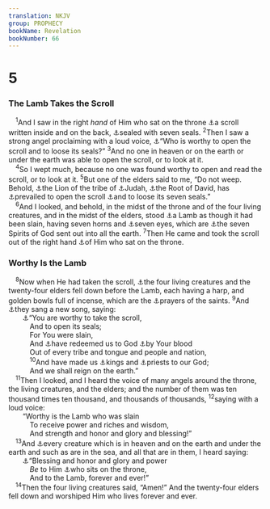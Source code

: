 ```yaml
---
translation: NKJV
group: PROPHECY
bookName: Revelation 
bookNumber: 66
---
```


<div class="title"><h1>5</h1><h3>The Lamb Takes the Scroll</h3></div>
<span class="verse kh_5_1"> <sup>1</sup>And I saw in the right <i>hand</i> of Him who sat on the throne <a data-toggle="tooltip" data-placement="bottom" title="Ezek. 2:9, 10">⚓</a>a scroll written inside and on the back, <a data-toggle="tooltip" data-placement="bottom" title="Is. 29:11; Dan. 12:4">⚓</a>sealed with seven seals. </span>
<span class="verse kh_5_2"><sup>2</sup>Then I saw a strong angel proclaiming with a loud voice, <a data-toggle="tooltip" data-placement="bottom" title="Rev. 4:11; 5:9">⚓</a>“Who is worthy to open the scroll and to loose its seals?” </span>
<span class="verse kh_5_3"><sup>3</sup>And no one in heaven or on the earth or under the earth was able to open the scroll, or to look at it.<br/></span>
<span class="verse kh_5_4"> <sup>4</sup>So I wept much, because no one was found worthy to open and read the scroll, or to look at it. </span>
<span class="verse kh_5_5"><sup>5</sup>But one of the elders said to me, “Do not weep. Behold, <a data-toggle="tooltip" data-placement="bottom" title="Gen. 49:9">⚓</a>the Lion of the tribe of <a data-toggle="tooltip" data-placement="bottom" title="Heb. 7:14">⚓</a>Judah, <a data-toggle="tooltip" data-placement="bottom" title="Is. 11:1, 10; Rom. 15:12; Rev. 22:16">⚓</a>the Root of David, has <a data-toggle="tooltip" data-placement="bottom" title="Rev. 3:21">⚓</a>prevailed to open the scroll <a data-toggle="tooltip" data-placement="bottom" title="Rev. 6:1">⚓</a>and to loose its seven seals.”<br/></span>
<span class="verse kh_5_6"> <sup>6</sup>And I looked, and behold, in the midst of the throne and of the four living creatures, and in the midst of the elders, stood <a data-toggle="tooltip" data-placement="bottom" title="Is. 53:7; (John 1:29; 1 Pet. 1:19)">⚓</a>a Lamb as though it had been slain, having seven horns and <a data-toggle="tooltip" data-placement="bottom" title="Zech. 3:9; 4:10">⚓</a>seven eyes, which are <a data-toggle="tooltip" data-placement="bottom" title="Rev. 1:4; 3:1; 4:5">⚓</a>the seven Spirits of God sent out into all the earth. </span>
<span class="verse kh_5_7"><sup>7</sup>Then He came and took the scroll out of the right hand <a data-toggle="tooltip" data-placement="bottom" title="Rev. 4:2">⚓</a>of Him who sat on the throne.<br/></span>
<div class="title"><h3>Worthy Is the Lamb</h3></div>
<span class="verse kh_5_8"> <sup>8</sup>Now when He had taken the scroll, <a data-toggle="tooltip" data-placement="bottom" title="Rev. 4:8–10; 19:4">⚓</a>the four living creatures and the twenty-four elders fell down before the Lamb, each having a harp, and golden bowls full of incense, which are the <a data-toggle="tooltip" data-placement="bottom" title="Ps. 141:2; Rev. 8:3">⚓</a>prayers of the saints. </span>
<span class="verse kh_5_9"><sup>9</sup>And <a data-toggle="tooltip" data-placement="bottom" title="Rev. 14:3">⚓</a>they sang a new song, saying:<br/>  <a data-toggle="tooltip" data-placement="bottom" title="Rev. 4:11">⚓</a>“You are worthy to take the scroll,<br/>   And to open its seals;<br/>   For You were slain,<br/>   And <a data-toggle="tooltip" data-placement="bottom" title="John 1:29">⚓</a>have redeemed us to God <a data-toggle="tooltip" data-placement="bottom" title="(Heb. 9:12; 1 Pet. 1:18, 19)">⚓</a>by Your blood<br/>   Out of every tribe and tongue and people and nation,<br/></span>
<span class="verse kh_5_10">   <sup>10</sup>And have made us <a data-toggle="tooltip" data-placement="bottom" title="Ex. 19:6">⚓</a>kings and <a data-toggle="tooltip" data-placement="bottom" title="Is. 61:6">⚓</a>priests to our God;<br/>   And we shall reign on the earth.”<br/></span>
<span class="verse kh_5_11"> <sup>11</sup>Then I looked, and I heard the voice of many angels around the throne, the living creatures, and the elders; and the number of them was ten thousand times ten thousand, and thousands of thousands, </span>
<span class="verse kh_5_12"><sup>12</sup>saying with a loud voice:<br/>  “Worthy is the Lamb who was slain<br/>   To receive power and riches and wisdom,<br/>   And strength and honor and glory and blessing!”<br/></span>
<span class="verse kh_5_13"> <sup>13</sup>And <a data-toggle="tooltip" data-placement="bottom" title="Phil. 2:10; Rev. 5:3">⚓</a>every creature which is in heaven and on the earth and under the earth and such as are in the sea, and all that are in them, I heard saying:<br/>  <a data-toggle="tooltip" data-placement="bottom" title="1 Chr. 29:11; Rom. 9:5; 1 Tim. 6:16; 1 Pet. 4:11">⚓</a>“Blessing and honor and glory and power<br/>   <i>Be</i> to Him <a data-toggle="tooltip" data-placement="bottom" title="Rev. 4:2, 3; 6:16; 20:11">⚓</a>who sits on the throne,<br/>   And to the Lamb, forever and ever!”<br/></span>
<span class="verse kh_5_14"> <sup>14</sup>Then the four living creatures said, “Amen!” And the twenty-four elders fell down and worshiped Him who lives forever and ever.<br/></span>
